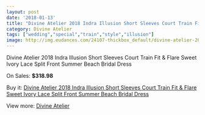 ```yaml
---
layout: post
date: '2018-01-13'
title: "Divine Atelier 2018 Indra Illusion Short Sleeves Court Train Fit & Flare Sweet Ivory Lace Split Front Summer Beach Bridal Dress"
category: Divine Atelier
tags: ["wedding","special","train","style","illusion"]
image: http://img.eudances.com/24107-thickbox_default/divine-atelier-2018-indra-illusion-short-sleeves-court-train-fit-flare-sweet-ivory-lace-split-front-summer-beach-bridal-dress.jpg
---
```

Divine Atelier 2018 Indra Illusion Short Sleeves Court Train Fit & Flare Sweet Ivory Lace Split Front Summer Beach Bridal Dress

On Sales: **$318.98**
<a href="https://www.eudances.com/en/divine-atelier/8032-divine-atelier-2018-indra-illusion-short-sleeves-court-train-fit-flare-sweet-ivory-lace-split-front-summer-beach-bridal-dress.html"><amp-img layout="responsive" width="600" height="600" src="//img.eudances.com/24107-thickbox_default/divine-atelier-2018-indra-illusion-short-sleeves-court-train-fit-flare-sweet-ivory-lace-split-front-summer-beach-bridal-dress.jpg" alt="Divine Atelier 2018 Indra Illusion Short Sleeves Court Train Fit & Flare Sweet Ivory Lace Split Front Summer Beach Bridal Dress 0" /></a>
<a href="https://www.eudances.com/en/divine-atelier/8032-divine-atelier-2018-indra-illusion-short-sleeves-court-train-fit-flare-sweet-ivory-lace-split-front-summer-beach-bridal-dress.html"><amp-img layout="responsive" width="600" height="600" src="//img.eudances.com/24111-thickbox_default/divine-atelier-2018-indra-illusion-short-sleeves-court-train-fit-flare-sweet-ivory-lace-split-front-summer-beach-bridal-dress.jpg" alt="Divine Atelier 2018 Indra Illusion Short Sleeves Court Train Fit & Flare Sweet Ivory Lace Split Front Summer Beach Bridal Dress 1" /></a>
<a href="https://www.eudances.com/en/divine-atelier/8032-divine-atelier-2018-indra-illusion-short-sleeves-court-train-fit-flare-sweet-ivory-lace-split-front-summer-beach-bridal-dress.html"><amp-img layout="responsive" width="600" height="600" src="//img.eudances.com/24110-thickbox_default/divine-atelier-2018-indra-illusion-short-sleeves-court-train-fit-flare-sweet-ivory-lace-split-front-summer-beach-bridal-dress.jpg" alt="Divine Atelier 2018 Indra Illusion Short Sleeves Court Train Fit & Flare Sweet Ivory Lace Split Front Summer Beach Bridal Dress 2" /></a>
<a href="https://www.eudances.com/en/divine-atelier/8032-divine-atelier-2018-indra-illusion-short-sleeves-court-train-fit-flare-sweet-ivory-lace-split-front-summer-beach-bridal-dress.html"><amp-img layout="responsive" width="600" height="600" src="//img.eudances.com/24109-thickbox_default/divine-atelier-2018-indra-illusion-short-sleeves-court-train-fit-flare-sweet-ivory-lace-split-front-summer-beach-bridal-dress.jpg" alt="Divine Atelier 2018 Indra Illusion Short Sleeves Court Train Fit & Flare Sweet Ivory Lace Split Front Summer Beach Bridal Dress 3" /></a>
<a href="https://www.eudances.com/en/divine-atelier/8032-divine-atelier-2018-indra-illusion-short-sleeves-court-train-fit-flare-sweet-ivory-lace-split-front-summer-beach-bridal-dress.html"><amp-img layout="responsive" width="600" height="600" src="//img.eudances.com/24108-thickbox_default/divine-atelier-2018-indra-illusion-short-sleeves-court-train-fit-flare-sweet-ivory-lace-split-front-summer-beach-bridal-dress.jpg" alt="Divine Atelier 2018 Indra Illusion Short Sleeves Court Train Fit & Flare Sweet Ivory Lace Split Front Summer Beach Bridal Dress 4" /></a>

Buy it: [Divine Atelier 2018 Indra Illusion Short Sleeves Court Train Fit & Flare Sweet Ivory Lace Split Front Summer Beach Bridal Dress](https://www.eudances.com/en/divine-atelier/8032-divine-atelier-2018-indra-illusion-short-sleeves-court-train-fit-flare-sweet-ivory-lace-split-front-summer-beach-bridal-dress.html "Divine Atelier 2018 Indra Illusion Short Sleeves Court Train Fit & Flare Sweet Ivory Lace Split Front Summer Beach Bridal Dress")

View more: [Divine Atelier](https://www.eudances.com/en/115-divine-atelier "Divine Atelier")